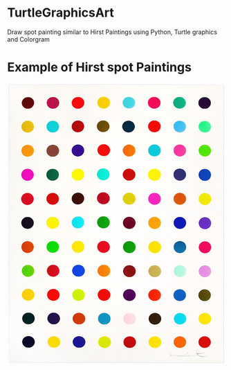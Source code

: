 # TurtleGraphicsArt
Draw spot painting similar to Hirst Paintings using Python, Turtle graphics and Colorgram

# Example of Hirst spot Paintings
![Hirst Painting](images/hirst_painting.jpg)